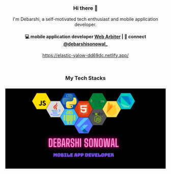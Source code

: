 <h3 align="center"> Hi there 👋</h3>

<p align="center">
I'm Debarshi, a self-motivated tech enthusiast and mobile application developer.
</p>

<h4 align="center">
💻 mobile application developer <a href="https://webarbiter.in">Web Arbiter</a> | 💬 connect <a href="https://www.linkedin.com/in/debarshisonowal">@debarshisonowal_</a>
</h4>
<p  align="center">
<a href="https://elastic-yalow-dd69dc.netlify.app/">https://elastic-yalow-dd69dc.netlify.app/</a>
</p>

<br/>
<h3 align="center">
My Tech Stacks
</h3>

<h3 align="center">
<img src="https://github.com/DebarshiSonowal/DebarshiSonowal/blob/e7909cb6823edfacab275e8becb0aca45efcca9e/Debarshi_Sonowal.png" alt="stacks"/>
</h3>
